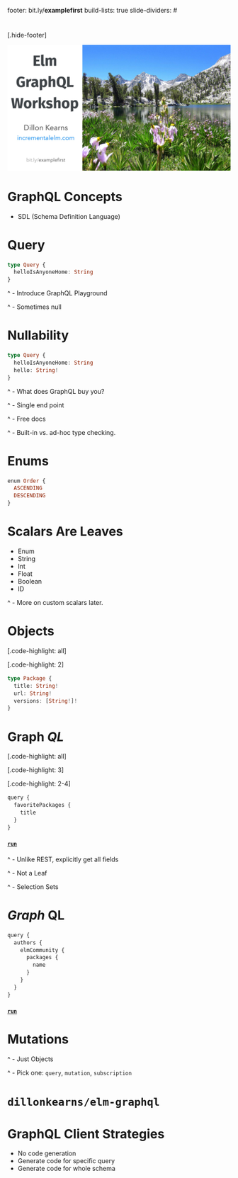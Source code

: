 footer: bit.ly/**examplefirst**
build-lists: true
slide-dividers: #

#

[.hide-footer]

![fit](img/opening.jpg)

# GraphQL Concepts

- SDL (Schema Definition Language)

# Query

```haskell
type Query {
  helloIsAnyoneHome: String
}
```

^ - Introduce GraphQL Playground

^ - Sometimes null

# Nullability

```haskell
type Query {
  helloIsAnyoneHome: String
  hello: String!
}
```

^ - What does GraphQL buy you?

^ - Single end point

^ - Free docs

^ - Built-in vs. ad-hoc type checking.

# Enums

```haskell
enum Order {
  ASCENDING
  DESCENDING
}
```

# Scalars Are Leaves

- Enum
- String
- Int
- Float
- Boolean
- ID

^ - More on custom scalars later.

# Objects

[.code-highlight: all]

[.code-highlight: 2]

```haskell
type Package {
  title: String!
  url: String!
  versions: [String!]!
}
```

# Graph _QL_

[.code-highlight: all]

[.code-highlight: 3]

[.code-highlight: 2-4]

```haskell
query {
  favoritePackages {
    title
  }
}
```

#### [`run`](http://localhost:4000/?query=query%20%7B%0A%20%20talks%20%7B%0A%20%20%20%20title%0A%20%20%20%20minutes%0A%20%20%7D%0A%7D)

^ - Unlike REST, explicitly get all fields

^ - Not a Leaf

^ - Selection Sets

# _Graph_ QL

```javascript
query {
  authors {
    elmCommunity {
      packages {
        name
      }
    }
  }
}
```

#### [`run`](http://localhost:4000/?query=%7B%0A%20%20authors%20%7B%0A%20%20%20%20elmCommunity%20%7B%0A%20%20%20%20%20%20packages%20%7B%0A%20%20%20%20%20%20%20%20name%0A%20%20%20%20%20%20%7D%0A%20%20%20%20%7D%0A%20%20%7D%0A%7D%0A)

# Mutations

^ - Just Objects

^ - Pick one: `query`, `mutation`, `subscription`

# `dillonkearns/elm-graphql`

# GraphQL Client Strategies

- No code generation
- Generate code for specific query
- Generate code for whole schema
